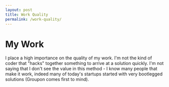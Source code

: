 ```yaml
---
layout: post
title: Work Quality
permalink: /work-quality/
---
```

# My Work
I place a high importance on the quality of my work. I'm not the kind of coder that "hacks" together something to arrive at a solution quickly. I'm not saying that I don't see the value in this method - I know many people that make it work, indeed many of today's startups started with very bootlegged solutions (Groupon comes first to mind).